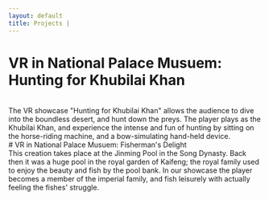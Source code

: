 ```yaml
---
layout: default
title: Projects | 
---
```

# VR in National Palace Musuem: Hunting for Khubilai Khan
<br>
The VR showcase "Hunting for Khubilai Khan" allows the audience to dive into the
boundless desert, and hunt down the preys. The player plays as the Khubilai Khan,
and experience the intense and fun of hunting by sitting on the horse-riding machine,
and a bow-simulating hand-held device.
<br>
# VR in National Palace Musuem: Fisherman's Delight
<br>
This creation takes place at the Jinming Pool in the Song Dynasty. Back then it was a
huge pool in the royal garden of Kaifeng; the royal family used to enjoy the beauty and
fish by the pool bank. In our showcase the player becomes a member of the imperial family,
and fish leisurely with actually feeling the fishes' struggle.
<br>
